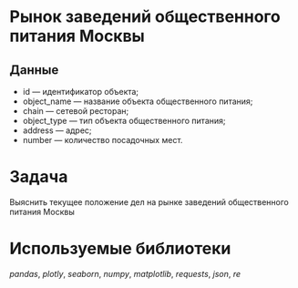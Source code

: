 # Рынок заведений общественного питания Москвы
## Данные
* id — идентификатор объекта;
* object_name — название объекта общественного питания;
* chain — сетевой ресторан;
* object_type — тип объекта общественного питания;
* address — адрес;
* number — количество посадочных мест.
# Задача
 Выяснить текущее положение дел на рынке заведений общественного питания Москвы

# Используемые библиотеки
*pandas*, *plotly*, *seaborn*, *numpy*, *matplotlib*, *requests*, *json*, *re*
